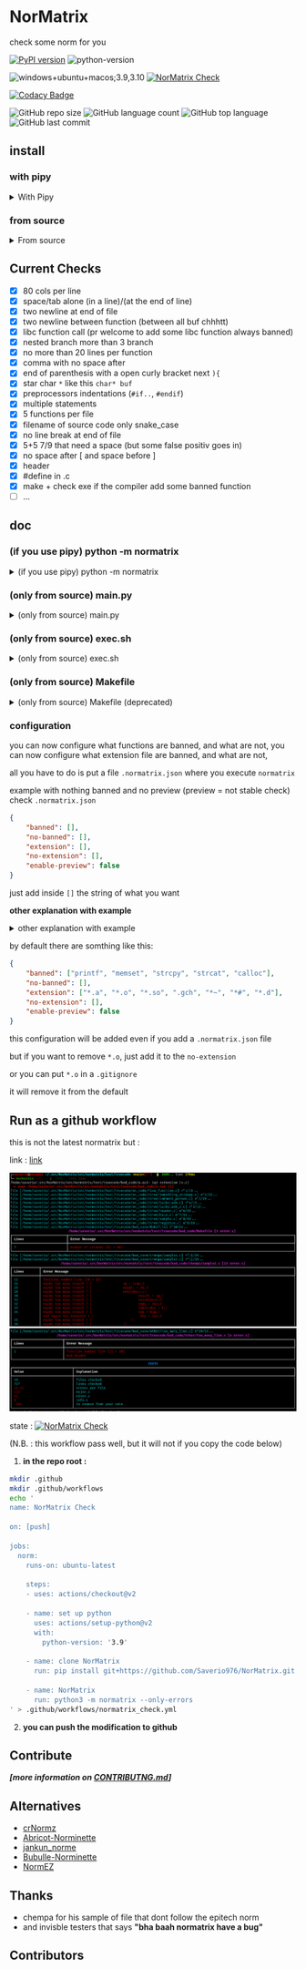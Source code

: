 # NorMatrix
check some norm for you

[![PyPI version](https://badge.fury.io/py/normatrix.svg)](https://badge.fury.io/py/normatrix)
![python-version](https://img.shields.io/badge/python-%3E%3D3.7-green)

![windows+ubuntu+macos;3.9,3.10](https://github.com/Saverio976/NorMatrix/actions/workflows/hallo_doctor.yml/badge.svg?event=push)
[![NorMatrix Check](https://github.com/Saverio976/NorMatrix/actions/workflows/normatrix_check.yml/badge.svg)](https://github.com/Saverio976/NorMatrix/actions/workflows/normatrix_check.yml)

[![Codacy Badge](https://app.codacy.com/project/badge/Grade/2ca7ba5d6a9e4619bd0cab7ae82ae7e1)](https://www.codacy.com/gh/Saverio976/NorMatrix/dashboard?utm_source=github.com&amp;utm_medium=referral&amp;utm_content=Saverio976/NorMatrix&amp;utm_campaign=Badge_Grade)

![GitHub repo size](https://img.shields.io/github/repo-size/Saverio976/NorMatrix?style=plastic)
![GitHub language count](https://img.shields.io/github/languages/count/Saverio976/NorMatrix?style=plastic)
![GitHub top language](https://img.shields.io/github/languages/top/Saverio976/NorMatrix?style=plastic)
![GitHub last commit](https://img.shields.io/github/last-commit/Saverio976/NorMatrix?color=red&style=plastic)

## install
### with pipy
<details>
  <summary>With Pipy</summary>

#### 1
- if you want some "stable" version:
```bash
pip install normatrix
```
- if you want the most update to date version:
```bash
pip install git+https://github.com/Saverio976/NorMatrix.git
```

Now you can use it with `python3 -m normatrix` in your terminal

#### 2
And if you want to just write `normatrix` :
```bash
echo $SHELL
```
if you are using bash shell (the `echo` print `/something/bash`):
```bash
echo alias normatrix=\"python3 -m normatrix\" >> $HOME/.bashrc
```
else if you are using zsh shell (the `echo` print `/something/like/zsh`):
```bash
echo alias normatrix=\"python3 -m normatrix\" >> $HOME/.zshrc
```
else if you are using fish shell (the `echo` print `/something/like/fish`):
```bash
abbr --add 'normatrix' 'python3 -m normatrix'
```
else handle this yourself bruh;

#### 3
to update it, you just have to run
```bash
pip install -U normatrix
```

#### 4
to uninstall it (sad), run
```bash
pip uninstall normatrix
```
</details>

### from source
<details>
  <summary>From source</summary>

#### 1
```bash
git clone https://github.com/Saverio976/NorMatrix.git
cd NorMatrix
```
Now you can use it with `./path/to/folder/NorMatrix/main.py` in your terminal

#### 2
And if you want to just write `normatrix` :
```bash
echo $SHELL
```
if you are using bash shell (the `echo` print `/something/bash`):
```bash
echo alias normatrix=\"$PWD/main.py\" >> $HOME/.bashrc
```
else if you are using zsh shell (the `echo` print `/something/like/zsh`):
```bash
echo alias normatrix=\"$PWD/main.py\" >> $HOME/.zshrc
```
else handle this yourself bruh;
#### 3
to update it, just go where you have cloned normatrix
run
```bash
git pull
```

#### 4
to uninstall it (sad)
Delete the folder
</details>

## Current Checks

-   [x] 80 cols per line
-   [x] space/tab alone (in a line)/(at the end of line)
-   [x] two newline at end of file
-   [x] two newline between function (between all buf chhhtt)
-   [x] libc function call (pr welcome to add some libc function always banned)
-   [x] nested branch more than 3 branch
-   [x] no more than 20 lines per function
-   [x] comma with no space after
-   [x] end of parenthesis with a open curly bracket next `){`
-   [x] star char `*` like this `char* buf`
-   [x] preprocessors indentations (`#if..`, `#endif`)
-   [x] multiple statements
-   [x] 5 functions per file
-   [x] filename of source code only snake\_case
-   [x] no line break at end of file
-   [x] 5+5 7/9 that need a space (but some false positiv goes in)
-   [x] no space after [ and space  before ]
-   [x] header
-   [x] #define in .c
-   [x] make + check exe if the compiler add some banned function
-   [ ] ...

## doc
### (if you use pipy) python -m normatrix
<details>
  <summary>(if you use pipy) python -m normatrix</summary>

```bash
usage: python -m normatrix [-h] [--no-operators-pluggin] [--preview] [--conf] [--only-errors] [--no-fclean] [--link-line] [--tests-run]
                           [--output format]
                           [paths ...]

The C Epitech Coding Style Norm Checker

positional arguments:
  paths                 list of path to check (default: the current working directory)

options:
  -h, --help            show this help message and exit
  --no-operators-pluggin
                        remove the operators pluggin (because it print some false positiv for now)
  --preview             add some plugin that are added recently
  --conf                [deprecated][now it check always for the file] tells if you have a .normatrix config file
  --only-errors         print only bad files with errors
  --no-fclean           if you want normatrix dont do a "make fclean" at the end
  --link-line           to have the "link" to the file (in vscode terminal you can click it and it will open the file at the line of the error)
  --tests-run           run the unit tests for normatrix
  --output format       tell which output format to use [html, md, term_color, term_rich]; for html the file is normatrix-result.htlm; for md the
                        file is normatrix-result.md
```
</details>

### (only from source) main.py
<details>
  <summary>(only from source) main.py</summary>

```bash
usage: ./main.py [-h] [--no-operators-pluggin] [--preview] [--conf] [--only-errors] [--no-fclean] [--link-line] [--tests-run]
                           [--output format]
                           [paths ...]

The C Epitech Coding Style Norm Checker

positional arguments:
  paths                 list of path to check (default: the current working directory)

options:
  -h, --help            show this help message and exit
  --no-operators-pluggin
                        remove the operators pluggin (because it print some false positiv for now)
  --preview             add some plugin that are added recently
  --conf                [deprecated][now it check always for the file] tells if you have a .normatrix config file
  --only-errors         print only bad files with errors
  --no-fclean           if you want normatrix dont do a "make fclean" at the end
  --link-line           to have the "link" to the file (in vscode terminal you can click it and it will open the file at the line of the error)
  --tests-run           run the unit tests for normatrix
  --output format       tell which output format to use [html, md, term_color, term_rich]; for html the file is normatrix-result.htlm; for md the
                        file is normatrix-result.md
```
</details>

### (only from source) exec.sh
<details>
  <summary>(only from source) exec.sh</summary>

(this file exists only to keep compatibility to older version)
```bash
usage: ./main.py [-h] [--no-operators-pluggin] [--preview] [--conf] [--only-errors] [--no-fclean] [--link-line] [--tests-run]
                           [--output format]
                           [paths ...]

The C Epitech Coding Style Norm Checker

positional arguments:
  paths                 list of path to check (default: the current working directory)

options:
  -h, --help            show this help message and exit
  --no-operators-pluggin
                        remove the operators pluggin (because it print some false positiv for now)
  --preview             add some plugin that are added recently
  --conf                [deprecated][now it check always for the file] tells if you have a .normatrix config file
  --only-errors         print only bad files with errors
  --no-fclean           if you want normatrix dont do a "make fclean" at the end
  --link-line           to have the "link" to the file (in vscode terminal you can click it and it will open the file at the line of the error)
  --tests-run           run the unit tests for normatrix
  --output format       tell which output format to use [html, md, term_color, term_rich]; for html the file is normatrix-result.htlm; for md the
                        file is normatrix-result.md
```
</details>

### (only from source) Makefile
<details>
  <summary>(only from source) Makefile (deprecated)</summary>

(this file exists only to keep compatibility to older version)
(if you can, move to another choice)
```bash
USAGE:
    make -C path/to/NorMatrix PATH_CHECK=$PWD
DESCRIPTION:
    check the norm! in the current working directory
    (call main.py)
ARGS:
    -C path/to/NorMatrix    run the makefile that is in path/to/NorMatrix
                            instead of the one where you are

    PATH_CHECK=$PWD	        check the norm in your current working
                            directory
```
</details>

### configuration
you can now configure what functions are banned, and what are not,
you can now configure what extension file are banned, and what are not,

all you have to do is put a file `.normatrix.json` where you execute `normatrix`

example with nothing banned and no preview (preview = not stable check) check
`.normatrix.json`
```json
{
    "banned": [],
    "no-banned": [],
    "extension": [],
    "no-extension": [],
    "enable-preview": false
}
```

just add inside `[]` the string of what you want

**other explanation with example**

<details>
  <summary>other explanation with example</summary>

- to no-banne memset (because you can use it)
```json
{
    "no-banned": ["memset"]
}
```
- to ban my_printf (because you dont want to use it)
```json
{
    "banned": ["my_printf"]
}
```
- to no-banne \*.o file (because you dont need this warning)
```json
{
    "no-extension": ["*.o"]
}
```
- to banne \*.c file (because you want c file banned)
```json
{
    "extension": ["*.c"]
}
```
- to enable preview check by default
```json
{
    "enable-preview": true
}
```
</details>

by default there are somthing like this:
```json
{
    "banned": ["printf", "memset", "strcpy", "strcat", "calloc"],
    "no-banned": [],
    "extension": ["*.a", "*.o", "*.so", ".gch", "*~", "*#", "*.d"],
    "no-extension": [],
    "enable-preview": false
}
```
this configuration will be added even if you add a `.normatrix.json` file

but if you want to remove `*.o`, just add it to the `no-extension`

or you can put `*.o` in a `.gitignore`

it will remove it from the default

## Run as a **github workflow**

this is not the latest normatrix but :

link : [link](https://github.com/Saverio976/NorMatrix/runs/6242624947?check_suite_focus=true)

![example](/assets/example_normatrix.png)
![example1](/assets/example_normatrix_1.png)

state : [![NorMatrix Check](https://github.com/Saverio976/NorMatrix/actions/workflows/normatrix_check.yml/badge.svg)](https://github.com/Saverio976/NorMatrix/actions/workflows/normatrix_check.yml)

(N.B. : this workflow pass well, but it will not if you copy the code below)

1. **in the repo root :**
```bash
mkdir .github
mkdir .github/workflows
echo '
name: NorMatrix Check

on: [push]

jobs:
  norm:
    runs-on: ubuntu-latest

    steps:
    - uses: actions/checkout@v2

    - name: set up python
      uses: actions/setup-python@v2
      with:
        python-version: '3.9'

    - name: clone NorMatrix
      run: pip install git+https://github.com/Saverio976/NorMatrix.git

    - name: NorMatrix
      run: python3 -m normatrix --only-errors
' > .github/workflows/normatrix_check.yml
```
2. **you can push the modification to github**

## Contribute
***[more information on [CONTRIBUTNG.md](https://github.com/Saverio976/NorMatrix/blob/main/CONTRIBUTING.md)]***

## Alternatives

- [crNormz](https://github.com/CustomEntity/crNormz)
- [Abricot-Norminette](https://github.com/Just1truc/Abricot-Norminette)
- [jankun_norme](https://github.com/LeoSarochar/jankun_norme)
- [Bubulle-Norminette](https://github.com/aureliancnx/Bubulle-Norminette)
- [NormEZ](https://github.com/ronanboiteau/NormEZ)

## Thanks
-    chempa for his sample of file that dont follow the epitech norm
-    and invisble testers that says **"bha baah normatrix have a bug"**

## Contributors
